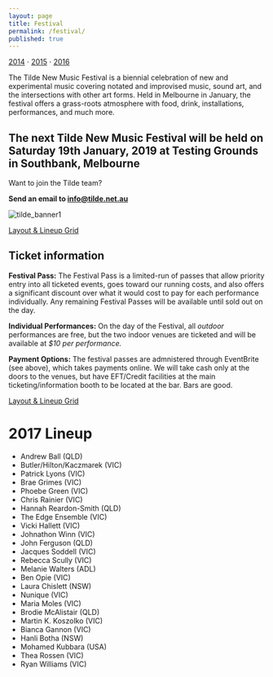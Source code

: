 ```yaml
---
layout: page
title: Festival
permalink: /festival/
published: true
---
```

[2014](/fest2014) ⋅ [2015](/fest2015) ⋅ [2016](/fest2016)


The Tilde New Music Festival is a biennial celebration of new and experimental music covering notated and improvised music, sound art, and the intersections with other art forms. Held in Melbourne in January, the festival offers a grass-roots atmosphere with food, drink, installations, performances, and much more.

## The next Tilde New Music Festival will be held on Saturday 19th January, 2019 at Testing Grounds in Southbank, Melbourne

Want to join the Tilde team?

**Send an email to [info@tilde.net.au](info@tilde.net.au)**



![tilde_banner1]({{site.baseurl}}/images/banner2-opt.png)


[Layout & Lineup Grid](/grid/)

## Ticket information
**Festival Pass:** The Festival Pass is a limited-run of passes that allow priority entry into all ticketed events, goes toward our running costs, and also offers a significant discount over what it would cost to pay for each performance individually. Any remaining Festival Passes will be available until sold out on the day.

**Individual Performances:** On the day of the Festival, all *outdoor* performances are free, but the two indoor venues are ticketed and will be available at *$10 per performance.*

**Payment Options:** The festival passes are admnistered through EventBrite (see above), which takes payments online. We will take cash only at the doors to the venues, but have EFT/Credit facilities at the main ticketing/information booth to be located at the bar. Bars are good.

[Layout & Lineup Grid](/grid/)

# 2017 Lineup

- Andrew Ball (QLD)
- Butler/Hilton/Kaczmarek (VIC)
- Patrick Lyons (VIC)
- Brae Grimes (VIC)
- Phoebe Green (VIC)
- Chris Rainier (VIC)
- Hannah Reardon-Smith (QLD)
- The Edge Ensemble (VIC)
- Vicki Hallett (VIC)
- Johnathon Winn (VIC)
- John Ferguson (QLD)
- Jacques Soddell (VIC)
- Rebecca Scully (VIC)
- Melanie Walters (ADL)
- Ben Opie (VIC)
- Laura Chislett (NSW)
- Nunique (VIC)
- Maria Moles (VIC)
- Brodie McAlistair (QLD)
- Martin K. Koszolko (VIC)
- Bianca Gannon (VIC)
- Hanli Botha (NSW)
- Mohamed Kubbara (USA)
- Thea Rossen (VIC)
- Ryan Williams (VIC)




